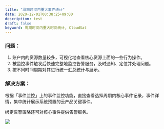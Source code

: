 ```yaml
---
title: "周期时间内重大事件统计"
date: 2020-12-01T00:38:25+09:00
description: test
draft: false
keyword: 周期时间内重大时间统计, CloudSat
---
```



### 问题：

1. 账户内的资源数量较多，可视化地查看核心资源上面的一些行为操作。
2. 被监控事件触发后快速完整地监控告警服务，及时通知、定位并处理问题。
3. 按不同时间周期对其进行统一汇总统计与展示。


### 解决方案：

根据「事件监控」上的事件监控功能，直接查看选择周期内核心事件记录，事件详情，集中统计展示系统预置的云产品关键事件。

绑定告警策略还可对核心事件提供告警服务。

![](../best-practices.assets/20201205155532.png)

